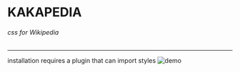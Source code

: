 # KAKAPEDIA
###### css for Wikipedia
---
installation requires a plugin that can import styles
![demo](https://i.imgur.com/SDbrnzO.jpg)
